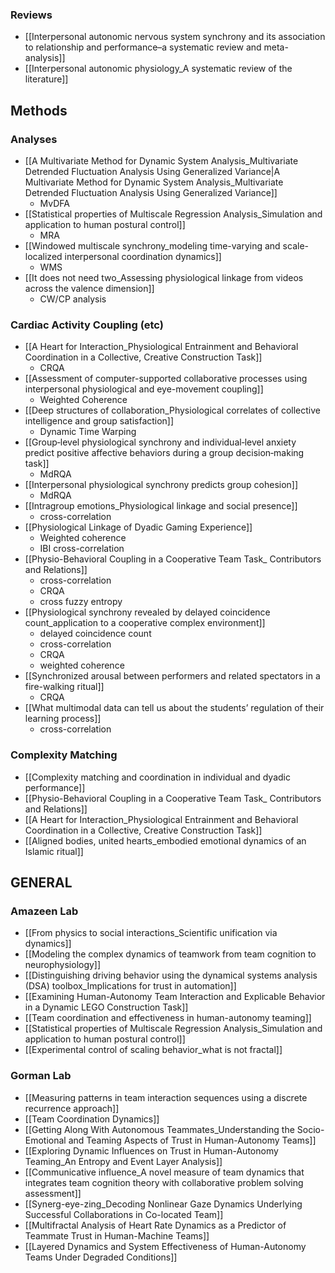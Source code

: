 
### Reviews
- [[Interpersonal autonomic nervous system synchrony and its association to relationship and performance–a systematic review and meta-analysis]]
- [[Interpersonal autonomic physiology_A systematic review of the literature]]

## Methods
### Analyses
- [[A Multivariate Method for Dynamic System Analysis_Multivariate Detrended Fluctuation Analysis Using Generalized Variance|A Multivariate Method for Dynamic System Analysis_Multivariate Detrended Fluctuation Analysis Using Generalized Variance]]
	- MvDFA
- [[Statistical properties of Multiscale Regression Analysis_Simulation and application to human postural control]]
	- MRA
- [[Windowed multiscale synchrony_modeling time-varying and scale-localized interpersonal coordination dynamics]]
	- WMS
- [[It does not need two_Assessing physiological linkage from videos across the valence dimension]]
	- CW/CP analysis

### Cardiac Activity Coupling (etc)
- [[A Heart for Interaction_Physiological Entrainment and Behavioral Coordination in a Collective, Creative Construction Task]]
	- CRQA
- [[Assessment of computer-supported collaborative processes using interpersonal physiological and eye-movement coupling]]
	- Weighted Coherence
- [[Deep structures of collaboration_Physiological correlates of collective intelligence and group satisfaction]]
	- Dynamic Time Warping
- [[Group‐level physiological synchrony and individual‐level anxiety predict positive affective behaviors during a group decision‐making task]]
	- MdRQA
- [[Interpersonal physiological synchrony predicts group cohesion]]
	- MdRQA
- [[Intragroup emotions_Physiological linkage and social presence]]
	- cross-correlation
- [[Physiological Linkage of Dyadic Gaming Experience]]
	- Weighted coherence
	- IBI cross-correlation
- [[Physio-Behavioral Coupling in a Cooperative Team Task_ Contributors and Relations]]
	- cross-correlation
	- CRQA
	- cross fuzzy entropy
- [[Physiological synchrony revealed by delayed coincidence count_application to a cooperative complex environment]]
	- delayed coincidence count
	- cross-correlation
	- CRQA
	- weighted coherence
- [[Synchronized arousal between performers and related spectators in a fire-walking ritual]]
	- CRQA
- [[What multimodal data can tell us about the students’ regulation of their learning process]]
	- cross-correlation

### Complexity Matching
- [[Complexity matching and coordination in individual and dyadic performance]]
- [[Physio-Behavioral Coupling in a Cooperative Team Task_ Contributors and Relations]]
- [[A Heart for Interaction_Physiological Entrainment and Behavioral Coordination in a Collective, Creative Construction Task]]
- [[Aligned bodies, united hearts_embodied emotional dynamics of an Islamic ritual]]

## GENERAL
### Amazeen Lab
- [[From physics to social interactions_Scientific unification via dynamics]]
- [[Modeling the complex dynamics of teamwork from team cognition to neurophysiology]]
- [[Distinguishing driving behavior using the dynamical systems analysis (DSA) toolbox_Implications for trust in automation]]
- [[Examining Human-Autonomy Team Interaction and Explicable Behavior in a Dynamic LEGO Construction Task]]
- [[Team coordination and effectiveness in human-autonomy teaming]]
- [[Statistical properties of Multiscale Regression Analysis_Simulation and application to human postural control]]
- [[Experimental control of scaling behavior_what is not fractal]]

### Gorman Lab
- [[Measuring patterns in team interaction sequences using a discrete recurrence approach]]
- [[Team Coordination Dynamics]]
- [[Getting Along With Autonomous Teammates_Understanding the Socio-Emotional and Teaming Aspects of Trust in Human-Autonomy Teams]]
- [[Exploring Dynamic Influences on Trust in Human-Autonomy Teaming_An Entropy and Event Layer Analysis]]
- [[Communicative influence_A novel measure of team dynamics that integrates team cognition theory with collaborative problem solving assessment]]
- [[Synerg-eye-zing_Decoding Nonlinear Gaze Dynamics Underlying Successful Collaborations in Co-located Team]]
- [[Multifractal Analysis of Heart Rate Dynamics as a Predictor of Teammate Trust in Human-Machine Teams]]
- [[Layered Dynamics and System Effectiveness of Human-Autonomy Teams Under Degraded Conditions]]